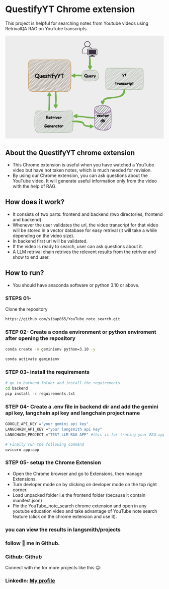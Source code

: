 # QuestifyYT Chrome extension
This project is helpful for searching notes from Youtube videos using RetrivalQA RAG on YouTube transcripts.

![workflow ](https://github.com/sibap865/QuestifyYT/blob/main/utils/forkflow.png)
## About the QuestifyYT chrome extension
* This Chrome extension is useful when you have watched a YouTube video but have not taken notes, which is much needed for revision.
* By using our Chrome extension, you can ask questions about the YouTube video. It will generate useful information only from the video with the help of RAG.

## How does it work?
* It consists of two parts: frontend and backend (two directories, frontend and backend).
* Whenever the user validates the url, the video transcript for that video will be stored in a vector database for easy retrival (it will take a while depending on the video size).
* In backend first url will be validated. 
* If the video is ready to search, user can ask questions about it.
* A LLM retrival chain retrives the relevent results from the retriver and show to end user.

## How to run?
* You should have anaconda software or python 3.10 or above.
### STEPS 01-

Clone the repository

```bash
https://github.com/sibap865/YouTube_note_search.git
```
### STEP 02- Create a conda environment or python enviroment after opening the repository

```bash
conda create -n geminienv python=3.10 -y
```

```bash
conda activate geminienv
```

### STEP 03- install the requirements
```bash
# go to backend folder and install the requirements
cd backend
pip install -r requirements.txt
```
### STEP 04-  Create a .env file in backend dir and add the gemini api key, langchain api key and langchain project name
```bash
GOOGLE_API_KEY ="your gemini api key"
LANGCHAIN_API_KEY ="your langsmith api key"
LANGCHAIN_PROJECT ="TEST LLM RAG APP" #this is for tracing your RAG app
```
```bash
# Finally run the following command
uvicorn app:app
```
### STEP 05- setup the Chrome Extension

* Open the Chrome browser and go to Extensions, then manage Extensions.
* Turn devloper mode on by clicking on devloper mode on the top right corner.
* Load unpacked folder i.e the frontend folder (because it contain manifest.json)
* Pin the YouTube_note_search chrome extension and open in any youtube education video and take advantage of YouTube note search feature (click on the chrome extension and use it).

### you can view the results in langsmith/projects
 
### follow 💚 me in Github.
### Github: [Github](https://github.com/sibap865)

Connect with me for more projects like this 😊:
### LinkedIn: [My profile](https://www.linkedin.com/in/sibaprasad-naik-behera-98043b1ba/)